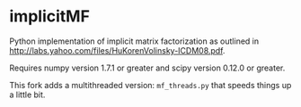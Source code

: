 implicitMF
==========

Python implementation of implicit matrix factorization as outlined in http://labs.yahoo.com/files/HuKorenVolinsky-ICDM08.pdf.

Requires numpy version 1.7.1 or greater and scipy version 0.12.0 or greater.

This fork adds a multithreaded version: ```mf_threads.py``` that speeds things up a little bit.
